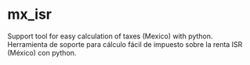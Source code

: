 # mx_isr
Support tool for easy calculation of taxes (Mexico) with python.
Herramienta de soporte para cálculo fácil de impuesto sobre la renta ISR (México) con python.
